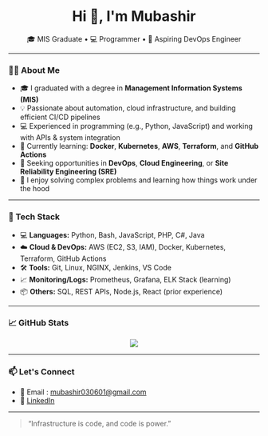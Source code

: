 <h1 align="center">Hi 👋, I'm Mubashir</h1>

<p align="center">
  🎓 MIS Graduate • 💻 Programmer • 🚀 Aspiring DevOps Engineer
</p>

---

### 👨‍💻 About Me

- 🎓 I graduated with a degree in **Management Information Systems (MIS)**  
- 💡 Passionate about automation, cloud infrastructure, and building efficient CI/CD pipelines  
- 💻 Experienced in programming (e.g., Python, JavaScript) and working with APIs & system integration  
- 🌱 Currently learning: **Docker**, **Kubernetes**, **AWS**, **Terraform**, and **GitHub Actions**  
- 🎯 Seeking opportunities in **DevOps**, **Cloud Engineering**, or **Site Reliability Engineering (SRE)**  
- 🧠 I enjoy solving complex problems and learning how things work under the hood

---

### 🧰 Tech Stack

- 💻 **Languages:** Python, Bash, JavaScript, PHP, C#, Java  
- ☁️ **Cloud & DevOps:** AWS (EC2, S3, IAM), Docker, Kubernetes, Terraform, GitHub Actions  
- 🛠️ **Tools:** Git, Linux, NGINX, Jenkins, VS Code  
- 📈 **Monitoring/Logs:** Prometheus, Grafana, ELK Stack (learning)  
- 📦 **Others:** SQL, REST APIs, Node.js, React (prior experience)



---

### 📈 GitHub Stats

<p align="center">
  <img src="https://github-readme-stats.vercel.app/api?username=Mubashir7933&show_icons=true&theme=default" />
</p>

---

### 📫 Let's Connect

- 📧 Email : mubashir030601@gmail.com 
- 💼 [LinkedIn](https://www.linkedin.com/in/mubashir7933/)  

---

> “Infrastructure is code, and code is power.”

